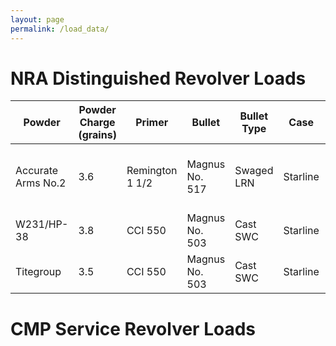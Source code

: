```yaml
---
layout: page
permalink: /load_data/
---
```

# NRA Distinguished Revolver Loads

| Powder             | Powder Charge (grains) | Primer          | Bullet         | Bullet Type | Case     | Average Velocity (fps) | Mean Group Radius | Notes                                      |
|--------------------|------------------------|-----------------|----------------|-------------|----------|------------------------|-------------------|--------------------------------------------|
| Accurate Arms No.2 | 3.6                    | Remington 1 1/2 | Magnus No. 517 | Swaged LRN  | Starline |           705          |                   | First 6 point leg obtained with this load. |
| W231/HP-38         | 3.8                    | CCI 550         | Magnus No. 503 | Cast SWC    | Starline |                        |                   |                                            |
| Titegroup          | 3.5                    | CCI 550         | Magnus No. 503 | Cast SWC    | Starline |                        |                   |                                            |

# CMP Service Revolver Loads
